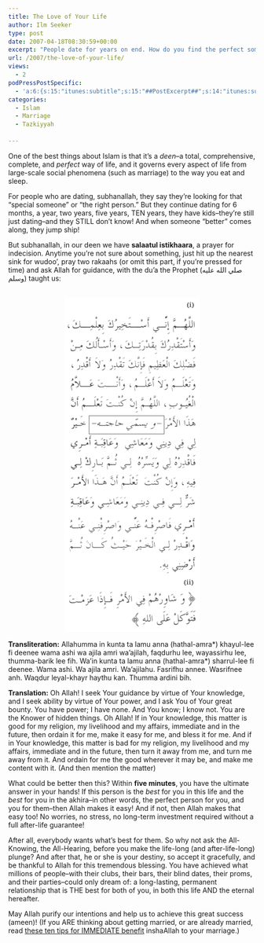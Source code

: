 ```yaml
---
title: The Love of Your Life
author: Ilm Seeker
type: post
date: 2007-04-18T08:30:59+00:00
excerpt: "People date for years on end. How do you find the perfect someone? Islam gives us the answer--du'a al-istikhara. In FIVE MINUTES, the ultimate answer."
url: /2007/the-love-of-your-life/
views:
  - 2
podPressPostSpecific:
  - 'a:6:{s:15:"itunes:subtitle";s:15:"##PostExcerpt##";s:14:"itunes:summary";s:15:"##PostExcerpt##";s:15:"itunes:keywords";s:17:"##WordPressCats##";s:13:"itunes:author";s:10:"##Global##";s:15:"itunes:explicit";s:2:"No";s:12:"itunes:block";s:2:"No";}'
categories:
  - Islam
  - Marriage
  - Tazkiyyah

---
```

One of the best things about Islam is that it&#8217;s a _deen_&#8211;a total, comprehensive, complete, and _perfect_ way of life, and it governs every aspect of life from large-scale social phenomena (such as marriage) to the way you eat and sleep.

For people who are dating, subhanallah, they say they&#8217;re looking for that &#8220;special someone&#8221; or &#8220;the right person.&#8221; But they continue dating for 6 months, a year, two years, five years, TEN years, they have kids&#8211;they&#8217;re still just dating&#8211;and they STILL don&#8217;t know! And when someone &#8220;better&#8221; comes along, they jump ship!

But subhanallah, in our deen we have **salaatul istikhaara**, a prayer for indecision. Anytime you&#8217;re not sure about something, just hit up the nearest sink for wudoo&#8217;, pray two rakaahs (or omit this part, if you&#8217;re pressed for time) and ask Allah for guidance, with the du&#8217;a the Prophet (صلي الله عليه وسلم) taught us:

<center>
  <br /> <a href='/wp-content/uploads/dua-al-istikhara.gif' title='Dua al-Istikhara'><img src='/wp-content/uploads/dua-al-istikhara.gif' alt='Dua al-Istikhara' /></a><br />
</center>

**Transliteration:** Allahumma in kunta ta lamu anna (hathal-amra\*) khayul-lee fi deenee wama ashi wa ajila amri wa&#8217;ajilah, faqdurhu lee, wayassirhu lee, thumma-barik lee fih. Wa&#8217;in kunta ta lamu anna (hathal-amra\*) sharrul-lee fi deenee. Wama ashi. Wa ajila amri. Wa&#8217;ajilahu. Fasrifhu annee. Wasrifnee anh. Waqdur leyal-khayr haythu kan. Thumma ardini bih.

**Translation:** Oh Allah! I seek Your guidance by virtue of Your knowledge, and I seek ability by virtue of Your power, and I ask You of Your great bounty. You have power; I have none. And You know; I know not. You are the Knower of hidden things. Oh Allah! If in Your knowledge, this matter is good for my religion, my livelihood and my affairs, immediate and in the future, then ordain it for me, make it easy for me, and bless it for me. And if in Your knowledge, this matter is bad for my religion, my livelihood and my affairs, immediate and in the future, then turn it away from me, and turn me away from it. And ordain for me the good wherever it may be, and make me content with it. (And then mention the matter)

What could be better then this? Within **five minutes**, you have the ultimate answer in your hands! If this person is the _best_ for you in this life and the _best_ for you in the akhira&#8211;in other words, the perfect person for you, and you for them&#8211;then Allah makes it easy! And if not, then Allah makes that easy too! No worries, no stress, no long-term investment required without a full after-life guarantee!

After all, everybody wants what&#8217;s best for them. So why not ask the All-Knowing, the All-Hearing, before you make the life-long (and after-life-long) plunge? And after that, he or she is your destiny, so accept it gracefully, and be thankful to Allah for this tremendous blessing. You have achieved what millions of people&#8211;with their clubs, their bars, their blind dates, their proms, and their parties&#8211;could only dream of: <span class="gem">a long-lasting, permanent relationship that is THE best for both of you, in both this life AND the eternal hereafter.</span>

May Allah purify our intentions and help us to achieve this great success (ameen)! (If you ARE thinking about getting married, or are already married, read [these ten tips for IMMEDIATE benefit][1] inshaAllah to your marriage.)

 [1]: /ten-tips-for-a-happy-and-successful-marriage/